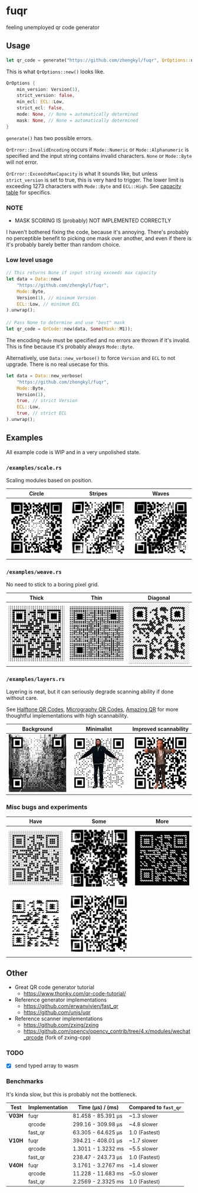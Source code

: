 # fuqr

feeling unemployed qr code generator

## Usage

```rs
let qr_code = generate("https://github.com/zhengkyl/fuqr", QrOptions::new()).unwrap();
```

This is what `QrOptions::new()` looks like.

```rs
QrOptions {
    min_version: Version(1),
    strict_version: false,
    min_ecl: ECL::Low,
    strict_ecl: false,
    mode: None, // None = automatically determined
    mask: None, // None = automatically determined
}
```

`generate()` has two possible errors.

`QrError::InvalidEncoding` occurs if `Mode::Numeric` or `Mode::Alphanumeric` is specified and the input string contains invalid characters. `None` or `Mode::Byte` will not error.

`QrError::ExceedsMaxCapacity` is what it sounds like, but unless `strict_version` is set to true, this is very hard to trigger. The lower limit is exceeding 1273 characters with `Mode::Byte` and `ECL::High`. See [capacity table](https://www.thonky.com/qr-code-tutorial/character-capacities) for specifics.

### NOTE

- MASK SCORING IS (probably) NOT IMPLEMENTED CORRECTLY

I haven't bothered fixing the code, because it's annoying. There's probably no perceptible benefit to picking one mask over another, and even if there is it's probably barely better than random choice.

### Low level usage

```rs
// This returns None if input string exceeds max capacity
let data = Data::new(
    "https://github.com/zhengkyl/fuqr",
    Mode::Byte,
    Version(1), // minimum Version
    ECL::Low, // minimum ECL
).unwrap();

// Pass None to determine and use "best" mask
let qr_code = QrCode::new(data, Some(Mask::M1));
```

The encoding `Mode` must be specified and no errors are thrown if it's invalid. This is fine because it's probably always `Mode::Byte`.

Alternatively, use `Data::new_verbose()` to force `Version` and `ECL` to not upgrade. There is no real usecase for this.

```rs
let data = Data::new_verbose(
    "https://github.com/zhengkyl/fuqr",
    Mode::Byte,
    Version(1),
    true, // strict Version
    ECL::Low,
    true, // strict ECL
).unwrap();
```

## Examples

All example code is WIP and in a very unpolished state.

### `/examples/scale.rs`

Scaling modules based on position.

| Circle                                 | Stripes                                  | Waves                                |
| -------------------------------------- | ---------------------------------------- | ------------------------------------ |
| ![circle](./examples/scale_circle.png) | ![stripes](./examples/scale_stripes.gif) | ![waves](./examples/scale_waves.gif) |

### `/examples/weave.rs`

No need to stick to a boring pixel grid.

| Thick                                | Thin                               | Diagonal                               |
| ------------------------------------ | ---------------------------------- | -------------------------------------- |
| ![thick](./examples/weave_thick.png) | ![thin](./examples/weave_thin.png) | ![diagonal](./examples/weave_diag.png) |

### `/examples/layers.rs`

Layering is neat, but it can seriously degrade scanning ability if done without care.

See [Halftone QR Codes](https://cgv.cs.nthu.edu.tw/projects/Recreational_Graphics/Halftone_QRCodes), [Micrography QR Codes](https://cgv.cs.nthu.edu.tw/projects/Recreational_Graphics/MQRC), [Amazing QR](https://github.com/x-hw/amazing-qr) for more thoughtful implementations with high scannability.

| Background                                      | Minimalist                         | Improved scannability                  |
| ----------------------------------------------- | ---------------------------------- | -------------------------------------- |
| ![background](./examples/layers_background.png) | ![thin](./examples/layers_min.gif) | ![diagonal](./examples/layers_max.gif) |

### Misc bugs and experiments

| Have                                        | Some                                      | More                            |
| ------------------------------------------- | ----------------------------------------- | ------------------------------- |
| ![bathroom](./examples/misc/bathroom.png)   | ![diamonds](./examples/misc/diamonds.gif) | ![mmm](./examples/misc/mmm.png) |
| ![mountains](./examples/misc/mountains.png) | ![diamonds](./examples/misc/zebra.gif)    |                                 |

## Other

- Great QR code generator tutorial
  - https://www.thonky.com/qr-code-tutorial/
- Reference generator implementations
  - https://github.com/erwanvivien/fast_qr
  - https://github.com/unjs/uqr
- Reference scanner implementations
  - https://github.com/zxing/zxing
  - https://github.com/opencv/opencv_contrib/tree/4.x/modules/wechat_qrcode (fork of zxing-cpp)

### TODO

- [x] send typed array to wasm

### Benchmarks

It's kinda slow, but this is probably not the bottleneck.

| Test     | Implementation | Time (µs) / (ms)   | Compared to `fast_qr` |
| -------- | -------------- | ------------------ | --------------------- |
| **V03H** | fuqr           | 81.458 - 85.391 µs | ~1.3 slower           |
|          | qrcode         | 299.16 - 309.98 µs | ~4.8 slower           |
|          | fast_qr        | 63.305 - 64.625 µs | 1.0 (Fastest)         |
| **V10H** | fuqr           | 394.21 - 408.01 µs | ~1.7 slower           |
|          | qrcode         | 1.3011 - 1.3232 ms | ~5.5 slower           |
|          | fast_qr        | 238.47 - 243.73 µs | 1.0 (Fastest)         |
| **V40H** | fuqr           | 3.1761 - 3.2767 ms | ~1.4 slower           |
|          | qrcode         | 11.228 - 11.683 ms | ~5.0 slower           |
|          | fast_qr        | 2.2569 - 2.3325 ms | 1.0 (Fastest)         |
